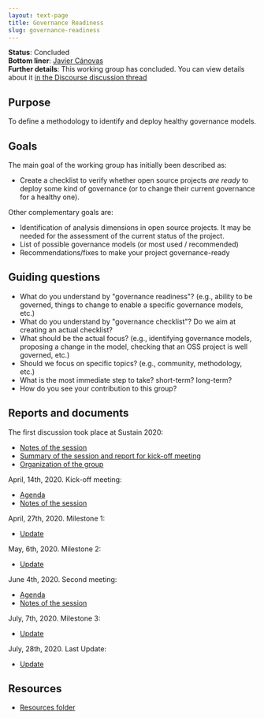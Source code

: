 ```yaml
---
layout: text-page
title: Governance Readiness
slug: governance-readiness
---
```


**Status**: Concluded<br>
**Bottom liner**: [Javier Cánovas](https://twitter.com/jlcanovas)<br>
**Further details**: This working group has concluded. You can view details about it [in the Discourse discussion thread](https://discourse.sustainoss.org/t/governance-readiness-working-group/298)

## Purpose

To define a methodology to identify and deploy healthy governance models.

## Goals

The main goal of the working group has initially been described as:

* Create a checklist to verify whether open source projects _are ready_ to deploy some kind of governance (or to change their current governance for a healthy one).

Other complementary goals are:

* Identification of analysis dimensions in open source projects. It may be needed for the assessment of the current status of the project.
* List of possible governance models (or most used / recommended)
* Recommendations/fixes to make your project governance-ready

## Guiding questions

* What do you understand by "governance readiness"? (e.g., ability to be governed, things to change to enable a specific governance models, etc.)
* What do you understand by "governance checklist"? Do we aim at creating an actual checklist?
* What should be the actual focus? (e.g., identifying governance models, proposing a change in the model, checking that an OSS project is well governed, etc.)
* Should we focus on specific topics? (e.g., community, methodology, etc.)
* What is the most immediate step to take? short-term? long-term?
* How do you see your contribution to this group?

## Reports and documents

The first discussion took place at Sustain 2020:

* [Notes of the session](https://docs.google.com/document/d/14xpOea_P8FZlcuppzqzwLqXyr4pgyddpBXXwlaHOH8c)
* [Summary of the session and report for kick-off meeting](https://docs.google.com/document/d/1A2SsCeigKU-8JC2wJS8hXuxcB2tV5XnOj94JmxvPzfw)
* [Organization of the group](https://discourse.sustainoss.org/t/governance-readiness-working-group/298?u=jlcanovas)

April, 14th, 2020. Kick-off meeting:
* [Agenda](https://discourse.sustainoss.org/t/governance-readiness-working-group/298/8?u=jlcanovas)
* [Notes of the session](https://discourse.sustainoss.org/t/governance-readiness-working-group/298/9?u=jlcanovas)

April, 27th, 2020. Milestone 1:
* [Update](https://discourse.sustainoss.org/t/governance-readiness-working-group/298/12?u=jlcanovas)

May, 6th, 2020. Milestone 2:
* [Update](https://discourse.sustainoss.org/t/governance-readiness-working-group/298/14?u=jlcanovas)

June 4th, 2020. Second meeting:
* [Agenda](https://discourse.sustainoss.org/t/governance-readiness-working-group/298/24?u=jlcanovas)
* [Notes of the session](https://discourse.sustainoss.org/t/governance-readiness-working-group/298/29?u=jlcanovas)

July, 7th, 2020. Milestone 3:
* [Update](https://discourse.sustainoss.org/t/governance-readiness-working-group/298/41?u=jlcanovas)

July, 28th, 2020. Last Update:
* [Update](https://discourse.sustainoss.org/t/governance-readiness-working-group/298/50?u=jlcanovas)

## Resources

* [Resources folder](https://drive.google.com/drive/folders/1u-EQqgxIQ9xkaA8ge7oROBqk7Vb4hU_y)


